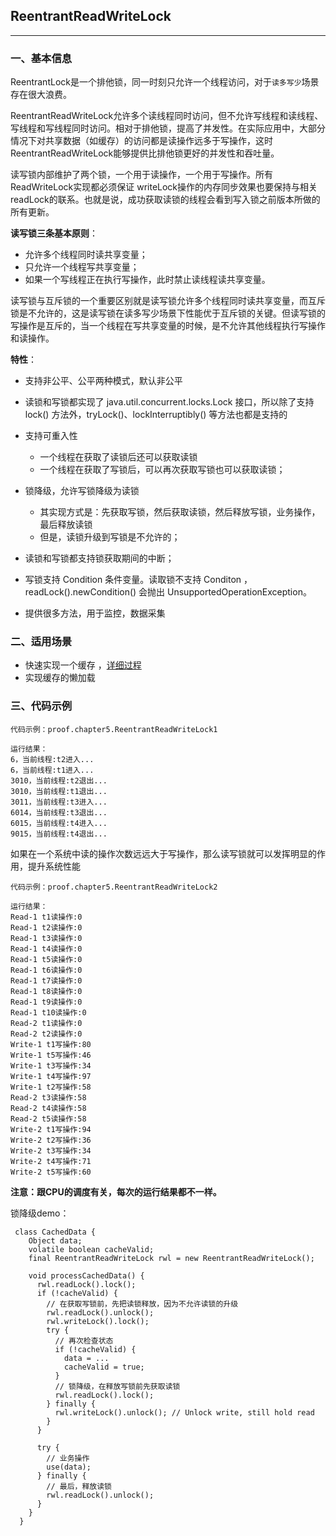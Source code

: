 ## ReentrantReadWriteLock
----

### 一、基本信息

ReentrantLock是一个排他锁，同一时刻只允许一个线程访问，对于`读多写少`场景存在很大浪费。

ReentrantReadWriteLock允许多个读线程同时访问，但不允许写线程和读线程、写线程和写线程同时访问。相对于排他锁，提高了并发性。在实际应用中，大部分情况下对共享数据（如缓存）的访问都是读操作远多于写操作，这时ReentrantReadWriteLock能够提供比排他锁更好的并发性和吞吐量。

读写锁内部维护了两个锁，一个用于读操作，一个用于写操作。所有 ReadWriteLock实现都必须保证 writeLock操作的内存同步效果也要保持与相关 readLock的联系。也就是说，成功获取读锁的线程会看到写入锁之前版本所做的所有更新。

**读写锁三条基本原则**：

* 允许多个线程同时读共享变量；
* 只允许一个线程写共享变量；
* 如果一个写线程正在执行写操作，此时禁止读线程读共享变量。

读写锁与互斥锁的一个重要区别就是读写锁允许多个线程同时读共享变量，而互斥锁是不允许的，这是读写锁在读多写少场景下性能优于互斥锁的关键。但读写锁的写操作是互斥的，当一个线程在写共享变量的时候，是不允许其他线程执行写操作和读操作。


**特性**：

* 支持非公平、公平两种模式，默认非公平

* 读锁和写锁都实现了 java.util.concurrent.locks.Lock 接口，所以除了支持 lock() 方法外，tryLock()、lockInterruptibly() 等方法也都是支持的

* 支持可重入性
    * 一个线程在获取了读锁后还可以获取读锁
    * 一个线程在获取了写锁后，可以再次获取写锁也可以获取读锁；

* 锁降级，允许写锁降级为读锁
    * 其实现方式是：先获取写锁，然后获取读锁，然后释放写锁，业务操作，最后释放读锁
    * 但是，读锁升级到写锁是不允许的；

* 读锁和写锁都支持锁获取期间的中断；

* 写锁支持 Condition 条件变量。读取锁不支持 Conditon ，readLock().newCondition() 会抛出 UnsupportedOperationException。 

* 提供很多方法，用于监控，数据采集


### 二、适用场景

* 快速实现一个缓存 ，[详细过程](https://github.com/aalansehaiyang/knowledge-geek/blob/master/file/java-concurrent-programme/17.md)
* 实现缓存的懒加载

### 三、代码示例

```
代码示例：proof.chapter5.ReentrantReadWriteLock1

运行结果：
6，当前线程:t2进入...
6，当前线程:t1进入...
3010，当前线程:t2退出...
3010，当前线程:t1退出...
3011，当前线程:t3进入...
6014，当前线程:t3退出...
6015，当前线程:t4进入...
9015，当前线程:t4退出...
```

如果在一个系统中读的操作次数远远大于写操作，那么读写锁就可以发挥明显的作用，提升系统性能


```
代码示例：proof.chapter5.ReentrantReadWriteLock2

运行结果：
Read-1 t1读操作:0
Read-1 t2读操作:0
Read-1 t3读操作:0
Read-1 t4读操作:0
Read-1 t5读操作:0
Read-1 t6读操作:0
Read-1 t7读操作:0
Read-1 t8读操作:0
Read-1 t9读操作:0
Read-1 t10读操作:0
Read-2 t1读操作:0
Read-2 t2读操作:0
Write-1 t1写操作:80
Write-1 t5写操作:46
Write-1 t3写操作:34
Write-1 t4写操作:97
Write-1 t2写操作:58
Read-2 t3读操作:58
Read-2 t4读操作:58
Read-2 t5读操作:58
Write-2 t1写操作:94
Write-2 t2写操作:36
Write-2 t3写操作:34
Write-2 t4写操作:71
Write-2 t5写操作:60
```

**注意：跟CPU的调度有关，每次的运行结果都不一样。**

锁降级demo：

```
 class CachedData {
    Object data;
    volatile boolean cacheValid;
    final ReentrantReadWriteLock rwl = new ReentrantReadWriteLock();
 
    void processCachedData() {
      rwl.readLock().lock();
      if (!cacheValid) {
        // 在获取写锁前，先把读锁释放，因为不允许读锁的升级
        rwl.readLock().unlock();
        rwl.writeLock().lock();
        try {
          // 再次检查状态 
          if (!cacheValid) {
            data = ...
            cacheValid = true;
          }
          // 锁降级，在释放写锁前先获取读锁
          rwl.readLock().lock();
        } finally {
          rwl.writeLock().unlock(); // Unlock write, still hold read
        }
      }
 
      try {
        // 业务操作
        use(data);
      } finally {
        // 最后，释放读锁
        rwl.readLock().unlock();
      }
    }
  }
```

